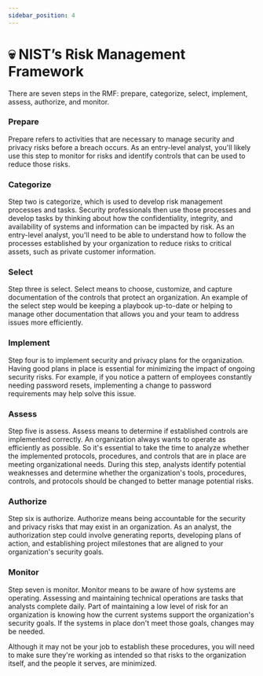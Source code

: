 ```yaml
---
sidebar_position: 4
---
```


# 💀 NIST’s Risk Management Framework



There are seven steps in the RMF:  prepare, categorize, select, implement, assess, authorize, and monitor.

### Prepare
Prepare refers to activities that are necessary to manage security and privacy risks before a breach occurs. As an entry-level analyst, you'll likely use this step to monitor for risks and identify controls that can be used to reduce those risks.

### Categorize
Step two is categorize, which is used to develop risk management processes and tasks. Security professionals then use those processes and develop tasks by thinking about how the confidentiality, integrity, and availability of systems and information can be impacted by risk. As an entry-level analyst, you'll need to be able to understand how to follow the processes established by your organization to reduce risks to critical assets, such as private customer information.

### Select
Step three is select. Select means to choose, customize, and capture documentation of the controls that protect an organization. An example of the select step would be keeping a playbook up-to-date or helping to manage other documentation that allows you and your team to address issues more efficiently.

### Implement
Step four is to implement security and privacy plans for the organization. Having good plans in place is essential for minimizing the impact of ongoing security risks. For example, if you notice a pattern of employees constantly needing password resets, implementing a change to password requirements may help solve this issue.

### Assess
Step five is assess. Assess means to determine if established controls are implemented correctly. An organization always wants to operate as efficiently as possible. So it's essential to take the time to analyze whether the implemented protocols, procedures, and controls that are in place are meeting organizational needs. During this step, analysts identify potential weaknesses and determine whether the organization's tools, procedures, controls, and protocols should be changed to better manage potential risks.

### Authorize
Step six is authorize. Authorize means being accountable for the security and privacy risks that may exist in an organization. As an analyst, the authorization step could involve generating reports, developing plans of action, and establishing project milestones that are aligned to your organization's security goals.

### Monitor
Step seven is monitor. Monitor means to be aware of how systems are operating. Assessing and maintaining technical operations are tasks that analysts complete daily. Part of maintaining a low level of risk for an organization is knowing how the current systems support the organization's security goals. If the systems in place don't meet those goals, changes may be needed.

Although it may not be your job to establish these procedures, you will need to make sure they're working as intended so that risks to the organization itself, and the people it serves, are minimized.